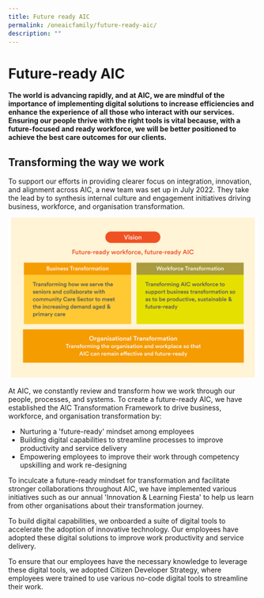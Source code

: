 ```yaml
---
title: Future ready AIC
permalink: /oneaicfamily/future-ready-aic/
description: ""
---
```

# Future-ready AIC
**The world is advancing rapidly, and at AIC, we are mindful of the importance of implementing digital solutions to increase efficiencies and enhance the experience of all those who interact with our services. Ensuring our people thrive with the right tools is vital because, with a future-focused and ready workforce, we will be better positioned to achieve the best care outcomes for our clients.**

## Transforming the way we work
To support our efforts in providing clearer focus on integration, innovation, and alignment across AIC, a new team was set up in July 2022. They take the lead by to synthesis internal culture and engagement initiatives driving business, workforce, and organisation transformation.

![](/images/vision-future-ready-workforce1.png)

At AIC, we constantly review and transform how we work through our people, processes, and systems. To create a future-ready AIC, we have established the AIC Transformation Framework to drive business, workforce, and organisation transformation by:

* Nurturing a 'future-ready' mindset among employees
* Building digital capabilities to streamline processes to improve productivity and service delivery
* Empowering employees to improve their work through competency upskilling and work re-designing

To inculcate a future-ready mindset for transformation and facilitate stronger collaborations throughout AIC, we have implemented various initiatives such as our annual 'Innovation & Learning Fiesta' to help us learn from other organisations about their transformation journey.

To build digital capabilities, we onboarded a suite of digital tools to accelerate the adoption of innovative technology. Our employees have adopted these digital solutions to improve work productivity and service delivery.

To ensure that our employees have the necessary knowledge to leverage these digital tools, we adopted Citizen Developer Strategy, where employees were trained to use various no-code digital tools to streamline their work.